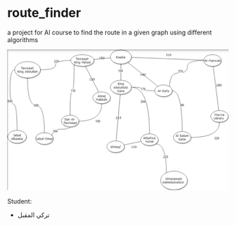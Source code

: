 # route_finder
a project for AI course to find the route in a given graph using different  algorithms

![image of mecca map](mecca_map.png)

Student:
* تركي المقبل
